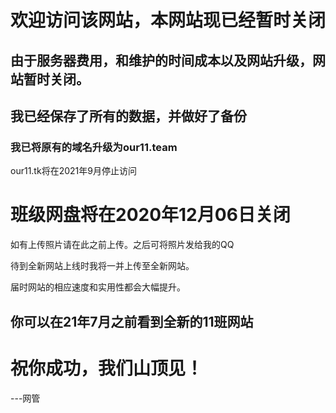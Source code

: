 # 欢迎访问该网站，本网站现已经暂时关闭
## 由于服务器费用，和维护的时间成本以及网站升级，网站暂时关闭。

## 我已经保存了所有的数据，并做好了备份
### 我已将原有的域名升级为our11.team
our11.tk将在2021年9月停止访问
# 班级网盘将在2020年12月06日关闭
如有上传照片请在此之前上传。之后可将照片发给我的QQ

待到全新网站上线时我将一并上传至全新网站。

届时网站的相应速度和实用性都会大幅提升。

## 你可以在21年7月之前看到全新的11班网站

# 祝你成功，我们山顶见！
---网管
